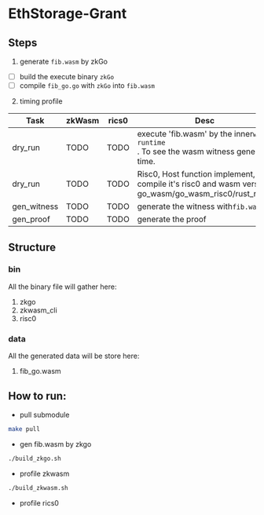 # EthStorage-Grant

## Steps

1. generate `fib.wasm` by zkGo

* [ ]  build the execute binary `zkGo`
* [ ]  compile `fib_go.go` with `zkGo` into `fib.wasm`

2. timing profile


| Task        | zkWasm | rics0 | Desc                                                                                                       |
| ----------- | ------ | ----- |------------------------------------------------------------------------------------------------------------|
| dry_run     | TODO   | TODO  | execute 'fib.wasm' by the inner`wasm runtime`<br />. To see the wasm witness generate time.                |
| dry_run     | TODO   | TODO  | Risc0, Host function implement, and compile it's risc0 and wasm version.  go_wasm/go_wasm_risc0/rust_risc0 |
| gen_witness | TODO   | TODO  | generate the witness with`fib.wasm`                                                                        |
| gen_proof   | TODO   | TODO  | generate the proof                                                                                         |




## Structure

### bin
All the binary file will gather here:
1. zkgo
2. zkwasm_cli
3. risc0

### data
All the generated data will be store here:
1. fib_go.wasm


## How to run:
* pull submodule
```bash
make pull
```

* gen fib.wasm by zkgo
```bash
./build_zkgo.sh
```

* profile zkwasm
```bash
./build_zkwasm.sh
```

* profile rics0
```bash


```